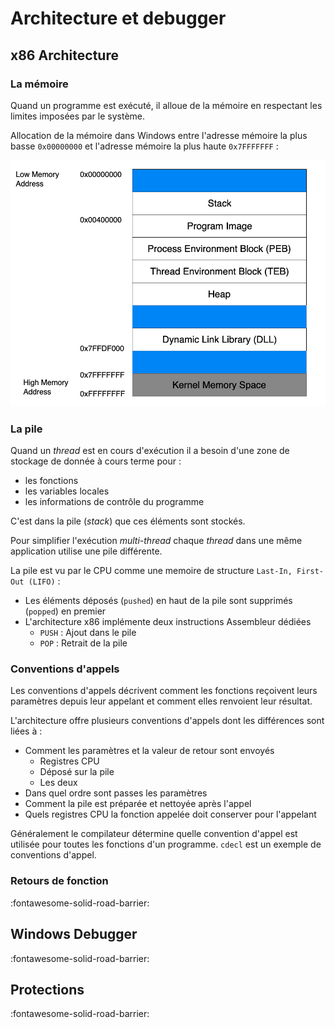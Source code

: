# Architecture et debugger

## x86 Architecture

### La mémoire

Quand un programme est exécuté, il alloue de la mémoire en respectant les limites imposées par le système.

Allocation de la mémoire dans Windows entre l'adresse mémoire la plus basse `0x00000000` et l'adresse mémoire la plus haute `0x7FFFFFFF` :

<p align="center">
  <img src="https://raw.githubusercontent.com/s-lck/HolisticPwning/main/assets/architecture_x86_01.png">
</p>

### La pile

Quand un *thread* est en cours d'exécution il a besoin d'une zone de stockage de donnée à cours terme pour :

- les fonctions
- les variables locales
- les informations de contrôle du programme

C'est dans la pile (*stack*) que ces éléments sont stockés.

Pour simplifier l'exécution *multi-thread* chaque *thread* dans une même application utilise une pile différente.

La pile est vu par le CPU comme une memoire de structure `Last-In, First-Out (LIFO)` :

- Les éléments déposés (`pushed`) en haut de la pile sont supprimés (`popped`) en premier
- L'architecture x86 implémente deux instructions Assembleur dédiées
    * `PUSH` : Ajout dans le pile
    * `POP` : Retrait de la pile

### Conventions d'appels

Les conventions d'appels décrivent comment les fonctions reçoivent leurs paramètres depuis leur appelant et comment elles renvoient leur résultat.

L'architecture offre plusieurs conventions d'appels dont les différences sont liées à :

- Comment les paramètres et la valeur de retour sont envoyés
    * Registres CPU
    * Déposé sur la pile
    * Les deux
- Dans quel ordre sont passes les paramètres
- Comment la pile est préparée et nettoyée après l'appel
- Quels registres CPU la fonction appelée doit conserver pour l'appelant

Généralement le compilateur détermine quelle convention d'appel est utilisée pour toutes les fonctions d'un programme. `cdecl` est un exemple de conventions d'appel.

### Retours de fonction

:fontawesome-solid-road-barrier:

## Windows Debugger

:fontawesome-solid-road-barrier:

## Protections

:fontawesome-solid-road-barrier:
